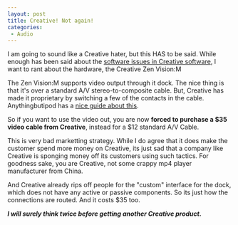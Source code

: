 ```yaml
---
layout: post
title: Creative! Not again!
categories:
 - Audio
---
```


I am going to sound like a Creative hater, but this HAS to be said. While enough has been said about the [software issues in Creative software][0], I want to rant about the hardware, the Creative Zen Vision:M

The Zen Vision:M supports video output through it dock. The nice thing is that it's over a standard A/V stereo-to-composite cable. But, Creative has made it proprietary by switching a few of the contacts in the cable. Anythingbutipod has a [nice guide about this][1].

So if you want to use the video out, you are now **forced to purchase a $35 video cable from Creative**, instead for a $12 standard A/V Cable.

This is very bad marketting strategy. While I do agree that it does make the customer spend more money on Creative, its just sad that a company like Creative is sponging money off its customers using such tactics. For goodness sake, you are Creative, not some crappy mp4 player manufacturer from China.

And Creative already rips off people for the "custom" interface for the dock, which does not have any active or passive components. So its just how the connections are routed. And it costs $35 too.

_**I will surely think twice before getting another Creative product.**_


[0]: http://nttup.wordpress.com/2007/01/02/where-creative-fails/
[1]: http://www.anythingbutipod.com/archives/2006/04/zen-vision-m-video-cable-other-4pole-35mm-pinouts.php
